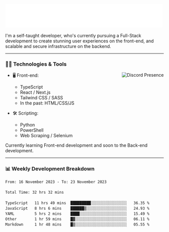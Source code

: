 <img src="assets/wave.svg" alt=":wave:" />

I'm a self-taught developer, who's currently pursuing a Full-Stack development to create stunning user experiences on the front-end, and scalable and secure infrastructure on the backend.

---

### 🧑‍💻 Technologies & Tools

<a href="https://discord.com/users/414304208649453568" target="_blank" rel="nofollow">
   <img src="https://lanyard-profile-readme.vercel.app/api/414304208649453568?idleMessage=Probably%20doing%20something%20else..." alt="Discord Presence" align="right">
</a>

- 🖥️ Front-end:

  - TypeScript
  - React / Next.js
  - Tailwind CSS / SASS
  - In the past: HTML/CSS/JS

- 🛠 Scripting:

  - Python
  - PowerShell
  - Web Scraping / Selenium

Currently learning Front-end development and soon to the Back-end development.

---

### 📊 Weekly Development Breakdown

<!-- ![ccrsxx's GitHub Stats](https://github-readme-stats.vercel.app/api?username=ccrsxx&count_private=true&theme=tokyonight) -->
<!-- ![ccrsxx's Top Langs](https://github-readme-stats.vercel.app/api/top-langs/?username=ccrsxx&hide=lua,java,html&theme=tokyonight) -->

<!--START_SECTION:waka-->

```txt
From: 16 November 2023 - To: 23 November 2023

Total Time: 32 hrs 32 mins

TypeScript   11 hrs 49 mins  █████████░░░░░░░░░░░░░░░░   36.35 %
JavaScript   8 hrs 6 mins    ██████▒░░░░░░░░░░░░░░░░░░   24.93 %
YAML         5 hrs 2 mins    ████░░░░░░░░░░░░░░░░░░░░░   15.49 %
Other        1 hr 59 mins    █▓░░░░░░░░░░░░░░░░░░░░░░░   06.11 %
Markdown     1 hr 48 mins    █▒░░░░░░░░░░░░░░░░░░░░░░░   05.55 %
```

<!--END_SECTION:waka-->
